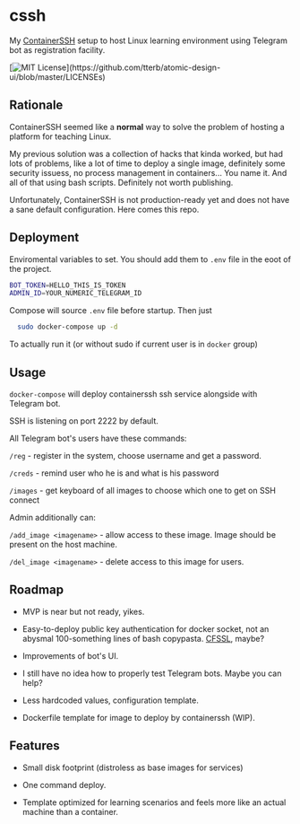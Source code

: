 # cssh

My [ContainerSSH](https://containerssh.io/) setup to host Linux learning environment using Telegram bot as registration facility.



[![MIT License](https://img.shields.io/apm/l/atomic-design-ui.svg?)](https://github.com/tterb/atomic-design-ui/blob/master/LICENSEs)
  
## Rationale

ContainerSSH seemed like a **normal** way to solve the problem of hosting a platform for teaching Linux. 

My previous solution was a collection of hacks that kinda worked, 
but had lots of problems, like a lot of time to deploy
a single image, definitely some security issuess, no process management in containers...
You name it. And all of that using bash scripts. Definitely not worth publishing.

Unfortunately, ContainerSSH is not production-ready yet and does not have a sane default configuration. Here comes this repo. 
## Deployment

Enviromental variables to set. You should add them to `.env` file in the eoot of the project. 
```bash
BOT_TOKEN=HELLO_THIS_IS_TOKEN
ADMIN_ID=YOUR_NUMERIC_TELEGRAM_ID
```

Compose will source `.env` file before startup. Then just

```bash
  sudo docker-compose up -d
```
To actually run it (or without sudo if current user is in `docker` group) 

  
## Usage

`docker-compose` will deploy containerssh ssh service 
alongside with Telegram bot. 

SSH is listening on port 2222 by default. 

All Telegram bot's users have these commands:

`/reg` - register in the system, choose username and get a password.

`/creds` - remind user who he is and what is his password

`/images` - get keyboard of all images to choose which one to get on SSH connect

Admin additionally can:

`/add_image <imagename>` - allow access to these image. Image should be present on the host machine.

`/del_image <imagename>` - delete access to this image for users.

  
## Roadmap

- MVP is near but not ready, yikes.

- Easy-to-deploy public key authentication for docker socket, not an abysmal 100-something lines of bash copypasta. [CFSSL](https://github.com/cloudflare/cfssl), maybe?

- Improvements of bot's UI.

- I still have no idea how to properly test Telegram bots. Maybe you can help?

- Less hardcoded values, configuration template.

- Dockerfile template for image to deploy by containerssh (WIP).


  
## Features

- Small disk footprint (distroless as base images for services)

- One command deploy.

- Template optimized for learning scenarios and feels more like an actual machine than a container.
